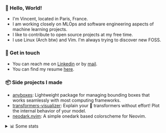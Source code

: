 ### 👋 Hello, World!

- I'm Vincent, located in Paris, France.
- I am working closely on MLOps and software engineering aspects of machine learning projects.
- I like to contribute to open source projects at my free time.
- I use Linux (Arch btw) and Vim. I'm always trying to discover new FOSS.

### 🔗 Get in touch

- You can reach me on [Linkedin](https://www.linkedin.com/in/vincent-duchauffour-3a9641155/) or by [mail](mailto:vincent.duchauffour@proton.me).
- You can find my resume [here](https://raw.githubusercontent.com/VDuchauffour/resume/main/resume.pdf).

### 📦 Side projects I made

- [anyboxes](https://github.com/VDuchauffour/anyboxes): Lightweight package for managing bounding boxes that works seamlessly with most computing frameworks.
- [transformers-visualizer](https://github.com/VDuchauffour/transformers-visualizer): Explain your 🤗 transformers without effort! Plot the internal behavior of your model. 
- [neodark.nvim](https://github.com/VDuchauffour/neodark.nvim): A simple onedark based colorscheme for Neovim.

<details><summary>📊 Some stats</summary>  
  
<p align="center">
  <img alt="VDuchauffour's github stats" src="https://github-readme-stats.vercel.app/api?username=VDuchauffour&include_all_commits=true&show_icons=true&theme=react"/>
  <br />
  <img alt="VDuchauffour's streak stats" src="https://streak-stats.demolab.com?user=VDuchauffour&theme=react"/>
  <br />
  <img alt="VDuchauffour's language stats" src="https://github-readme-stats.vercel.app/api/top-langs/?username=VDuchauffour&count_private=true&include_all_commits=true&show_icons=true&layout=compact&theme=react"/>
  <!--   <br />
  <img alt="VDuchauffour's Wakatime stats" src="https://github-readme-stats.vercel.app/api/wakatime?username=VDuchauffour&theme=react"/> -->
</p>

#### 🧭 Wakatime stats
<!--START_SECTION:waka-->
![Code Time](http://img.shields.io/badge/Code%20Time-1%2C171%20hrs%2051%20mins-blue)

![Lines of code](https://img.shields.io/badge/From%20Hello%20World%20I%27ve%20Written-2.0%20million%20lines%20of%20code-blue)

**🐱 My GitHub Data** 

> 📦 982.2 kB Used in GitHub's Storage 
 > 
> 🏆 1,729 Contributions in the Year 2023
 > 
> 🚫 Not Opted to Hire
 > 
> 📜 9 Public Repositories 
 > 
> 🔑 2 Private Repositories 
 > 
**I'm a Night 🦉** 

```text
🌞 Morning                50 commits          █░░░░░░░░░░░░░░░░░░░░░░░░   04.32 % 
🌆 Daytime                336 commits         ███████░░░░░░░░░░░░░░░░░░   29.04 % 
🌃 Evening                398 commits         █████████░░░░░░░░░░░░░░░░   34.40 % 
🌙 Night                  373 commits         ████████░░░░░░░░░░░░░░░░░   32.24 % 
```
📅 **I'm Most Productive on Sunday** 

```text
Monday                   192 commits         ████░░░░░░░░░░░░░░░░░░░░░   16.59 % 
Tuesday                  76 commits          ██░░░░░░░░░░░░░░░░░░░░░░░   06.57 % 
Wednesday                226 commits         █████░░░░░░░░░░░░░░░░░░░░   19.53 % 
Thursday                 170 commits         ████░░░░░░░░░░░░░░░░░░░░░   14.69 % 
Friday                   119 commits         ███░░░░░░░░░░░░░░░░░░░░░░   10.29 % 
Saturday                 49 commits          █░░░░░░░░░░░░░░░░░░░░░░░░   04.24 % 
Sunday                   325 commits         ███████░░░░░░░░░░░░░░░░░░   28.09 % 
```


📊 **This Week I Spent My Time On** 

```text
💬 Programming Languages: 
Python                   25 hrs 21 mins      ████████████████████░░░░░   78.74 % 
YAML                     2 hrs 53 mins       ██░░░░░░░░░░░░░░░░░░░░░░░   08.98 % 
Markdown                 2 hrs               ██░░░░░░░░░░░░░░░░░░░░░░░   06.26 % 
Docker                   40 mins             █░░░░░░░░░░░░░░░░░░░░░░░░   02.10 % 
TOML                     27 mins             ░░░░░░░░░░░░░░░░░░░░░░░░░   01.43 % 
```


 Last Updated on 29/10/2023 00:37:12 UTC
<!--END_SECTION:waka-->
</details>
